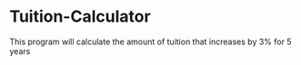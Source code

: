 # Tuition-Calculator
This program will calculate the amount of tuition that increases by 3% for 5 years
